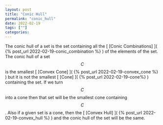 ```yaml
---
layout: post
title: "Conic Hull"
permalink: "conic_hull"
date: 2022-02-19 
tags: [""]
categories:
---
```


The conic hull of a set is the set containing all the [ [Conic Combinations] ](
{% post_url 2022-02-19-conic_combination %} ) of the elements of the set. The
conic hull of a set $$C$$ is the smallest [ [Convex Cone] ]( {% post_url
2022-02-19-convex_cone %} ) but it is not the smallest [ [Cone] ]( {% post_url
2022-02-19-cone%} ) containing the set. If we turn $$C$$ into a cone then that
set will be the smallest cone containing $$C$$. Also if a given set is a cone,
then the [ [Convex Hull] ]( {% post_url 2022-02-19-convex_hull %} ) and the
conic hull of the set will be the same. 
